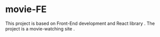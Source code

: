 # movie-FE
This project is based on Front-End development and React library .
The project is a movie-watching site .
